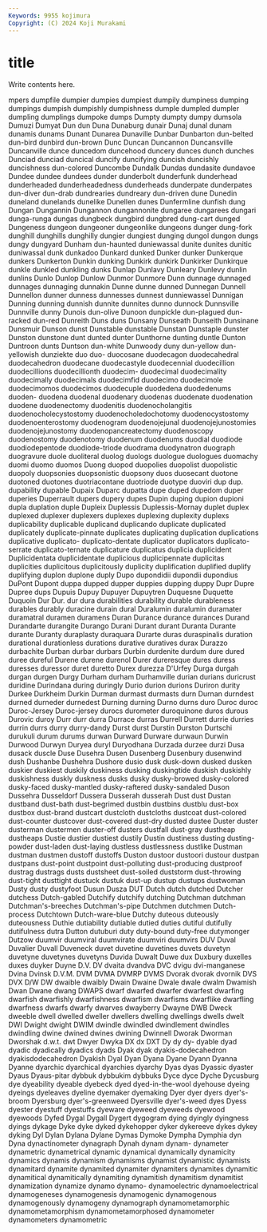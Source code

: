 ```yaml
---
Keywords: 9955 kojimura
Copyright: (C) 2024 Koji Murakami
---
```


# title

Write contents here.



mpers dumpfile dumpier dumpies dumpiest dumpily dumpiness
dumping dumpings dumpish dumpishly dumpishness dumple dumpled dumpler dumpling dumplings
dumpoke dumps Dumpty dumpty dumpy dumsola Dumuzi Dumyat Dun dun
Duna Dunaburg dunair Dunaj dunal dunam dunamis dunams Dunant Dunarea
Dunaville Dunbar Dunbarton dun-belted dun-bird dunbird dun-brown Dunc Duncan Duncannon
Duncansville Duncanville dunce duncedom duncehood duncery dunces dunch dunches Dunciad
dunciad duncical duncify duncifying duncish duncishly duncishness dun-colored Duncombe Dundalk
Dundas dundasite dundavoe Dundee dundee dundees dunder dunderbolt dunderfunk dunderhead
dunderheaded dunderheadedness dunderheads dunderpate dunderpates dun-diver dun-drab dundrearies dundreary dun-driven
dune Dunedin duneland dunelands dunelike Dunellen dunes Dunfermline dunfish dung
Dungan Dungannin Dungannon dungannonite dungaree dungarees dungari dunga-runga dungas dungbeck
dungbird dungbred dung-cart dunged Dungeness dungeon dungeoner dungeonlike dungeons dunger
dung-fork dunghill dunghills dunghilly dungier dungiest dunging dungol dungon dungs
dungy dungyard Dunham dun-haunted duniewassal dunite dunites dunitic duniwassal dunk
dunkadoo Dunkard dunked Dunker dunker Dunkerque dunkers Dunkerton Dunkin dunking
Dunkirk dunkirk Dunkirker Dunkirque dunkle dunkled dunkling dunks Dunlap Dunlavy
Dunleary Dunlevy dunlin dunlins Dunlo Dunlop Dunlow Dunmor Dunmore Dunn
dunnage dunnaged dunnages dunnaging dunnakin Dunne dunne dunned Dunnegan Dunnell
Dunnellon dunner dunness dunnesses dunnest dunniewassel Dunnigan Dunning dunning dunnish
dunnite dunnites dunno dunnock Dunnsville Dunnville dunny Dunois dun-olive Dunoon
dunpickle dun-plagued dun-racked dun-red Dunreith Duns duns Dunsany Dunseath Dunseith
Dunsinane Dunsmuir Dunson dunst Dunstable dunstable Dunstan Dunstaple dunster Dunston
dunstone dunt dunted dunter Dunthorne dunting duntle Dunton Duntroon dunts
Duntson dun-white Dunwoody duny dun-yellow dun-yellowish dunziekte duo duo- duocosane
duodecagon duodecahedral duodecahedron duodecane duodecastyle duodecennial duodecillion duodecillions duodecillionth duodecim-
duodecimal duodecimality duodecimally duodecimals duodecimfid duodecimo duodecimole duodecimomos duodecimos duodecuple
duodedena duodedenums duoden- duodena duodenal duodenary duodenas duodenate duodenation duodene
duodenectomy duodenitis duodenocholangitis duodenocholecystostomy duodenocholedochotomy duodenocystostomy duodenoenterostomy duodenogram duodenojejunal duodenojejunostomies
duodenojejunostomy duodenopancreatectomy duodenoscopy duodenostomy duodenotomy duodenum duodenums duodial duodiode duodiodepentode
duodiode-triode duodrama duodynatron duograph duogravure duole duoliteral duolog duologs duologue
duologues duomachy duomi duomo duomos Duong duopod duopolies duopolist duopolistic
duopoly duopsonies duopsonistic duopsony duos duosecant duotone duotoned duotones duotriacontane
duotriode duotype duoviri dup dup. dupability dupable Dupaix Duparc dupatta
dupe duped dupedom duper duperies Duperrault dupers dupery dupes Dupin
duping dupion dupioni dupla duplation duple Dupleix Duplessis Duplessis-Mornay duplet
duplex duplexed duplexer duplexers duplexes duplexing duplexity duplexs duplicability duplicable
duplicand duplicando duplicate duplicated duplicately duplicate-pinnate duplicates duplicating duplication duplications
duplicative duplicato- duplicato-dentate duplicator duplicators duplicato-serrate duplicato-ternate duplicature duplicatus duplicia
duplicident Duplicidentata duplicidentate duplicious duplicipennate duplicitas duplicities duplicitous duplicitously duplicity
duplification duplified duplify duplifying duplon duplone duply Dupo dupondidii dupondii
dupondius DuPont Dupont duppa dupped dupper duppies dupping duppy Dupr
Dupre Dupree dups Dupuis Dupuy Dupuyer Dupuytren Duquesne Duquette Duquoin
Dur Dur. dur dura durabilities durability durable durableness durables durably
duracine durain dural Duralumin duralumin duramater duramatral duramen duramens Duran
Durance durance durances Durand Durandarte durangite Durango Durani Durant durant
Duranta Durante durante Duranty duraplasty duraquara Durarte duras duraspinalis duration
durational durationless durations durative duratives durax Durazzo durbachite Durban durbar
durbars Durbin durdenite durdum dure dured duree dureful Durene durene
durenol Durer dureresque dures duress duresses duressor duret duretto Durex
durezza D'Urfey Durga durgah durgan durgen Durgy Durham durham Durhamville
durian durians duricrust duridine Durindana during duringly Durio durion durions
Duriron durity Durkee Durkheim Durkin Durman durmast durmasts durn Durnan
durndest durned durneder durnedest Durning durning Durno durns duro Duroc
duroc Duroc-Jersey Duroc-jersey durocs durometer duroquinone duros durous Durovic duroy
Durr durr durra Durrace durras Durrell Durrett durrie durries durrin
durrs durry durry-dandy Durst durst Durstin Durston Durtschi durukuli durum
durums durwan Durward Durware durwaun Durwin Durwood Durwyn Duryea duryl
Duryodhana Durzada durzee durzi Dusa dusack duscle Duse Dusehra Dusen
Dusenberg Dusenbury dusenwind dush Dushanbe Dushehra Dushore dusio dusk dusk-down
dusked dusken duskier duskiest duskily duskiness dusking duskingtide duskish duskishly
duskishness duskly duskness dusks dusky dusky-browed dusky-colored dusky-faced dusky-mantled dusky-raftered
dusky-sandaled Duson Dussehra Dusseldorf Dussera Dusserah dusserah Dust dust Dustan
dustband dust-bath dust-begrimed dustbin dustbins dustblu dust-box dustbox dust-brand dustcart
dustcloth dustcloths dustcoat dust-colored dust-counter dustcover dust-covered dust-dry dusted dustee
Duster duster dusterman dustermen duster-off dusters dustfall dust-gray dustheap dustheaps
Dustie dustier dustiest dustily Dustin dustiness dusting dusting-powder dust-laden dust-laying
dustless dustlessness dustlike Dustman dustman dustmen dustoff dustoffs Duston dustoor
dustoori dustour dustpan dustpans dust-point dustpoint dust-polluting dust-producing dustproof dustrag
dustrags dusts dustsheet dust-soiled duststorm dust-throwing dust-tight dusttight dustuck dustuk
dust-up dustup dustups dustwoman Dusty dusty dustyfoot Dusun Dusza DUT
Dutch dutch dutched Dutcher dutchess Dutch-gabled Dutchify dutchify dutching Dutchman
dutchman Dutchman's-breeches Dutchman's-pipe Dutchmen dutchmen Dutch-process Dutchtown Dutch-ware-blue Dutchy duteous
duteously duteousness Duthie dutiability dutiable dutied duties dutiful dutifully dutifulness
dutra Dutton dutuburi duty duty-bound duty-free dutymonger Dutzow duumvir duumviral
duumvirate duumviri duumvirs DUV Duval Duvalier Duvall Duveneck duvet duvetine
duvetines duvets duvetyn duvetyne duvetynes duvetyns Duvida Duwalt Duwe dux
Duxbury duxelles duxes duyker Duyne D.V. DV dvaita dvandva DVC
dvigu dvi-manganese Dvina Dvinsk D.V.M. DVM DVMA DVMRP DVMS Dvorak
dvorak dvornik DVS DVX D/W DW dwaible dwaibly Dwain Dwaine
Dwale dwale dwalm Dwamish Dwan Dwane dwang DWAPS dwarf dwarfed
dwarfer dwarfest dwarfing dwarfish dwarfishly dwarfishness dwarfism dwarfisms dwarflike dwarfling
dwarfness dwarfs dwarfy dwarves dwayberry Dwayne DWB Dweck dweeble dwell
dwelled dweller dwellers dwelling dwellings dwells dwelt DWI Dwight dwight
DWIM dwindle dwindled dwindlement dwindles dwindling dwine dwined dwines dwining
Dwinnell Dworak Dworman Dworshak d.w.t. dwt Dwyer Dwyka DX dx
DXT Dy dy dy- dyable dyad dyadic dyadically dyadics dyads
Dyak dyak dyakis-dodecahedron dyakisdodecahedron Dyakish Dyal Dyan Dyana Dyane Dyann
Dyanna Dyanne dyarchic dyarchical dyarchies dyarchy Dyas dyas Dyassic dyaster
Dyaus Dyaus-pitar dybbuk dybbukim dybbuks Dyce dyce Dyche Dycusburg dye
dyeability dyeable dyebeck dyed dyed-in-the-wool dyehouse dyeing dyeings dyeleaves dyeline
dyemaker dyemaking Dyer dyer dyers dyer's-broom Dyersburg dyer's-greenweed Dyersville dyer's-weed
dyes Dyess dyester dyestuff dyestuffs dyeware dyeweed dyeweeds dyewood dyewoods
Dyfed Dygal Dygall Dygert dygogram dying dyingly dyingness dyings dykage
Dyke dyke dyked dykehopper dyker dykereeve dykes dykey dyking Dyl
Dylan Dylana Dylane Dymas Dymoke Dympha Dymphia dyn Dyna dynactinometer
dynagraph Dynah dynam dynam- dynameter dynametric dynametrical dynamic dynamical dynamically
dynamicity dynamics dynamis dynamism dynamisms dynamist dynamistic dynamists dynamitard dynamite
dynamited dynamiter dynamiters dynamites dynamitic dynamitical dynamitically dynamiting dynamitish dynamitism
dynamitist dynamization dynamize dynamo dynamo- dynamoelectric dynamoelectrical dynamogeneses dynamogenesis dynamogenic
dynamogenous dynamogenously dynamogeny dynamograph dynamometamorphic dynamometamorphism dynamometamorphosed dynamometer dynamometers dynamometric
